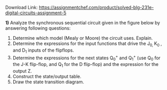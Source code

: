 Download Link: https://assignmentchef.com/product/solved-blg-231e-digital-circuits-assignment-5
<br>
<strong> </strong>




<strong>1)</strong> Analyze the synchronous sequential circuit given in the figure below by answering following questions:

<ol>

 <li>Determine which model (Mealy or Moore) the circuit uses. Explain.</li>

 <li>Determine the expressions for the input functions that drive the J<sub>0, </sub>K<sub>0 </sub>, and D<sub>1</sub> inputs of the flipflops.</li>

 <li>Determine the expressions for the next states Q<sub>0</sub><sup>+</sup> and Q<sub>1</sub><sup>+</sup> (use Q<sub>0</sub> for the J-K flip-flop, and Q<sub>1</sub> for the D flip-flop) and the expression for the output Z.</li>

 <li>Construct the state/output table.</li>

 <li>Draw the state transition diagram.</li>

</ol>





